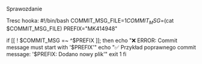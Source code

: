Sprawozdanie

Tresc hooka:
#!/bin/bash
COMMIT_MSG_FILE=$1
COMMIT_MSG=$(cat $COMMIT_MSG_FILE)
PREFIX="MK414948"

if [[ ! $COMMIT_MSG =~ ^$PREFIX ]]; then
    echo "❌ ERROR: Commit message must start with '$PREFIX'"
    echo "✅ Przykład poprawnego commit message: '$PREFIX: Dodano nowy plik'"
    exit 1
fi

